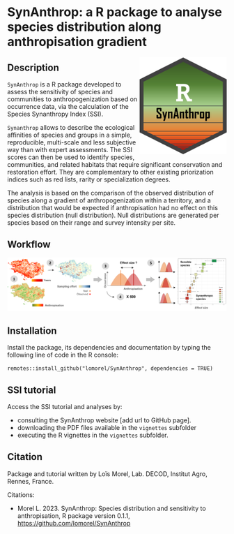 # SynAnthrop: a R package to analyse species distribution along anthropisation gradient 
<img src="./vignettes/SynAnthrop_logo.png" align="right" alt="" width="200" />


## Description
`SynAnthrop` is a R package developed to assess the sensitivity of species and communities to anthropogenization based on occurrence data, via the calculation of the Species Synanthropy Index (SSI).

`Synanthrop` allows to describe the ecological affinities of species and groups in a simple, reproducible, multi-scale and less subjective way than with expert assessments. The SSI scores can then be used to identify species, communities, and related habitats that require significant conservation and restoration effort. They are complementary to other existing priorization indices such as red lists, rarity or specialization degrees.

The analysis is based on the comparison of the observed distribution of species along a gradient of anthropogenization within a territory, and a distribution that would be expected if anthropisation had no effect on this species distribution (null distribution). Null distributions are generated per species based on their range and survey intensity per site.


## Workflow 
<img src="./vignettes/Synanthrop_workflow.png" />


## Installation

Install the package, its dependencies and documentation by typing the following line of code in the R console:

``` 
remotes::install_github("lomorel/SynAnthrop", dependencies = TRUE)
``` 


## SSI tutorial

Access the SSI tutorial and analyses by:
- consulting the SynAnthrop website [add url to GitHub page].
- downloading the PDF files available in the `vignettes` subfolder 
- executing the R vignettes in the `vignettes` subfolder.


## Citation
Package and tutorial written by Loïs Morel, Lab. DECOD, Institut Agro, Rennes, France.

Citations:
- Morel L. 2023. SynAnthrop: Species distribution and sensitivity to anthropisation, R package version 0.1.1, https://github.com/lomorel/SynAnthrop
